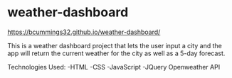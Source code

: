 # weather-dashboard

https://bcummings32.github.io/weather-dashboard/

This is a weather dashboard project that lets the user input a city and the app will return
the current weather for the city as well as a 5-day forecast.

Technologies Used:
-HTML
-CSS
-JavaScript
-JQuery
Openweather API
